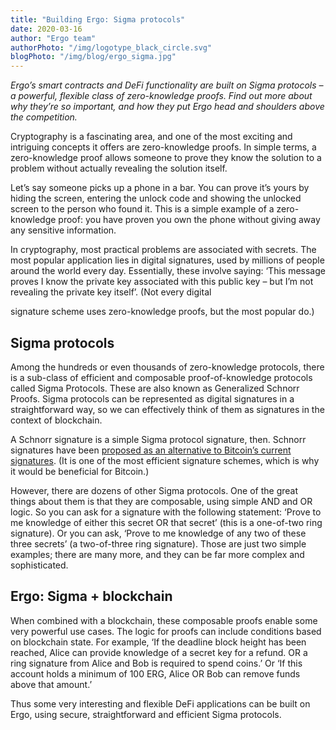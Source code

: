 ```yaml
---
title: "Building Ergo: Sigma protocols"
date: 2020-03-16
author: "Ergo team"
authorPhoto: "/img/logotype_black_circle.svg"
blogPhoto: "/img/blog/ergo_sigma.jpg"
---
```


_Ergo’s smart contracts and DeFi functionality are built on Sigma protocols – a powerful, flexible class of zero-knowledge proofs. Find out more about why they’re so important, and how they put Ergo head and shoulders above the competition._

Cryptography is a fascinating area, and one of the most exciting and intriguing concepts it offers are zero-knowledge proofs. In simple terms, a zero-knowledge proof allows someone to prove they know the solution to a problem without actually revealing the solution itself.

Let’s say someone picks up a phone in a bar. You can prove it’s yours by hiding the screen, entering the unlock code and showing the unlocked screen to the person who found it. This is a simple example of a zero-knowledge proof: you have proven you own the phone without giving away any sensitive information.

In cryptography, most practical problems are associated with secrets. The most popular application lies in digital signatures, used by millions of people around the world every day. Essentially, these involve saying: ‘This message proves I know the private key associated with this public key – but I’m not revealing the private key itself’. (Not every digital

signature scheme uses zero-knowledge proofs, but the most popular do.)

## Sigma protocols

Among the hundreds or even thousands of zero-knowledge protocols, there is a sub-class of efficient and composable proof-of-knowledge protocols called Sigma Protocols. These are also known as Generalized Schnorr Proofs. Sigma protocols can be represented as digital signatures in a straightforward way, so we can effectively think of them as signatures in the context of blockchain.

A Schnorr signature is a simple Sigma protocol signature, then. Schnorr signatures have been [proposed as an alternative to Bitcoin’s current signatures](https://en.bitcoin.it/wiki/Schnorr). (It is one of the most efficient signature schemes, which is why it would be beneficial for Bitcoin.)

However, there are dozens of other Sigma protocols. One of the great things about them is that they are composable, using simple AND and OR logic. So you can ask for a signature with the following statement: ‘Prove to me knowledge of either this secret OR that secret’ (this is a one-of-two ring signature). Or you can ask, ‘Prove to me knowledge of any two of these three secrets’ (a two-of-three ring signature). Those are just two simple examples; there are many more, and they can be far more complex and sophisticated.

## Ergo: Sigma + blockchain

When combined with a blockchain, these composable proofs enable some very powerful use cases. The logic for proofs can include conditions based on blockchain state. For example, ‘If the deadline block height has been reached, Alice can provide knowledge of a secret key for a refund. OR a ring signature from Alice and Bob is required to spend coins.’ Or ‘If this account holds a minimum of 100 ERG, Alice OR Bob can remove funds above that amount.’

Thus some very interesting and flexible DeFi applications can be built on Ergo, using secure, straightforward and efficient Sigma protocols.
